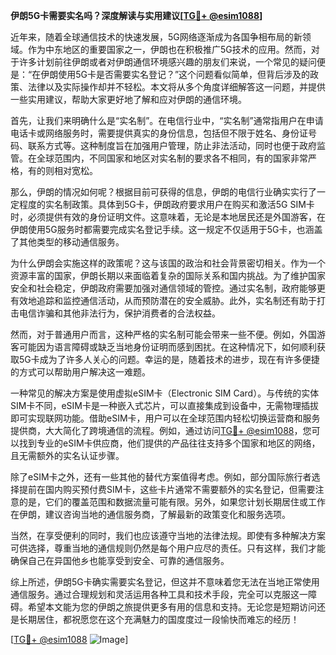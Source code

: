 **伊朗5G卡需要实名吗？深度解读与实用建议[[TG💪+ @esim1088](https://t.me/s/esim1088)]**

近年来，随着全球通信技术的快速发展，5G网络逐渐成为各国争相布局的新领域。作为中东地区的重要国家之一，伊朗也在积极推广5G技术的应用。然而，对于许多计划前往伊朗或者对伊朗通信环境感兴趣的朋友们来说，一个常见的疑问便是：“在伊朗使用5G卡是否需要实名登记？”这个问题看似简单，但背后涉及的政策、法律以及实际操作却并不轻松。本文将从多个角度详细解答这一问题，并提供一些实用建议，帮助大家更好地了解和应对伊朗的通信环境。

首先，让我们来明确什么是“实名制”。在电信行业中，“实名制”通常指用户在申请电话卡或网络服务时，需要提供真实的身份信息，包括但不限于姓名、身份证号码、联系方式等。这种制度旨在加强用户管理，防止非法活动，同时也便于政府监管。在全球范围内，不同国家和地区对实名制的要求各不相同，有的国家非常严格，有的则相对宽松。

那么，伊朗的情况如何呢？根据目前可获得的信息，伊朗的电信行业确实实行了一定程度的实名制政策。具体到5G卡，伊朗政府要求用户在购买和激活5G SIM卡时，必须提供有效的身份证明文件。这意味着，无论是本地居民还是外国游客，在伊朗使用5G服务时都需要完成实名登记手续。这一规定不仅适用于5G卡，也涵盖了其他类型的移动通信服务。

为什么伊朗会实施这样的政策呢？这与该国的政治和社会背景密切相关。作为一个资源丰富的国家，伊朗长期以来面临着复杂的国际关系和国内挑战。为了维护国家安全和社会稳定，伊朗政府需要加强对通信领域的管控。通过实名制，政府能够更有效地追踪和监控通信活动，从而预防潜在的安全威胁。此外，实名制还有助于打击电信诈骗和其他非法行为，保护消费者的合法权益。

然而，对于普通用户而言，这种严格的实名制可能会带来一些不便。例如，外国游客可能因为语言障碍或缺乏当地身份证明而感到困扰。在这种情况下，如何顺利获取5G卡成为了许多人关心的问题。幸运的是，随着技术的进步，现在有许多便捷的方式可以帮助用户解决这一难题。

一种常见的解决方案是使用虚拟eSIM卡（Electronic SIM Card）。与传统的实体SIM卡不同，eSIM卡是一种嵌入式芯片，可以直接集成到设备中，无需物理插拔即可实现联网功能。借助eSIM卡，用户可以在全球范围内轻松切换运营商和服务提供商，大大简化了跨境通信的流程。例如，通过访问[TG💪+ @esim1088](https://t.me/s/esim1088)，您可以找到专业的eSIM卡供应商，他们提供的产品往往支持多个国家和地区的网络，且无需额外的实名认证步骤。

除了eSIM卡之外，还有一些其他的替代方案值得考虑。例如，部分国际旅行者选择提前在国内购买预付费SIM卡，这些卡片通常不需要额外的实名登记，但需要注意的是，它们的覆盖范围和数据流量可能有限。另外，如果您计划长期居住或工作在伊朗，建议咨询当地的通信服务商，了解最新的政策变化和服务选项。

当然，在享受便利的同时，我们也应该遵守当地的法律法规。即使有多种解决方案可供选择，尊重当地的通信规则仍然是每个用户应尽的责任。只有这样，我们才能确保自己在异国他乡也能享受到安全、可靠的通信服务。

综上所述，伊朗5G卡确实需要实名登记，但这并不意味着您无法在当地正常使用通信服务。通过合理规划和灵活运用各种工具和技术手段，完全可以克服这一障碍。希望本文能为您的伊朗之旅提供更多有用的信息和支持。无论您是短期访问还是长期居住，都祝愿您在这个充满魅力的国度度过一段愉快而难忘的经历！

[[TG💪+ @esim1088](https://t.me/s/esim1088) ![Image](https://i.postimg.cc/4NQfJmqS/Snipaste-2025-05-13-00-14-12.png)]